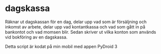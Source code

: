 # dagskassa
Räknar ut dagskassan för en dag, delar upp vad som är försäljning och inkomst av arbete, delar upp vad kontantkassa och vad som gått in på bankontot och vad momsen blir. Sedan skriver ut vilka konton som används vid bokföring av en dagskassa. 

Detta script är kodat på min mobil med appen PyDroid 3
